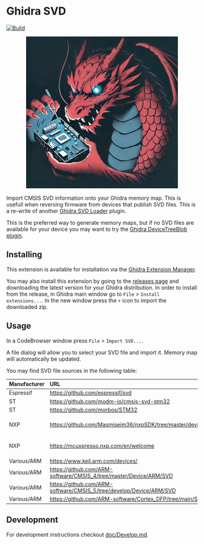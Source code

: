 # Ghidra SVD

[![Build](https://github.com/antoniovazquezblanco/GhidraSVD/actions/workflows/main.yml/badge.svg)](https://github.com/antoniovazquezblanco/GhidraSVD/actions/workflows/main.yml)

<p align="center">
  <img width="400" src="doc/logo.png" alt="A red dragon tinkers with an IoT device">
</p>

Import CMSIS SVD information onto your Ghidra memory map. This is usefull when reversing firmware from devices that publish SVD files. This is a re-write of another [Ghidra SVD Loader](https://github.com/leveldown-security/SVD-Loader-Ghidra) plugin.

This is the preferred way to generate memory maps, but if no SVD files are available for your device you may want to try the [Ghidra DeviceTreeBlob plugin](https://github.com/antoniovazquezblanco/GhidraDeviceTreeBlob).

## Installing

This extension is available for installation via the [Ghidra Extension Manager](https://github.com/antoniovazquezblanco/GhidraExtensionManager).

You may also install this extension by going to the [releases page](https://github.com/antoniovazquezblanco/GhidraSVD/releases) and downloading the latest version for your Ghidra distribution. In order to install from the release, in Ghidra main window go to `File` > `Install extensions...`. In the new window press the `+` icon to import the downloaded zip.


## Usage

In a CodeBrowser window press `File` > `Import SVD...`.

A file dialog will allow you to select your SVD file and import it. Memory map will automatically be updated.

You may find SVD file sources in the following table:

| Manufacturer  | URL                                                                   | Notes                     |
|:--------------|:----------------------------------------------------------------------|:--------------------------|
| Espressif     | https://github.com/espressif/svd                                      |                           |
| ST            | https://github.com/modm-io/cmsis-svd-stm32                            |                           |
| ST            | https://github.com/morbos/STM32                                       |                           |
| NXP           | https://github.com/Masmiseim36/nxpSDK/tree/master/devices             | May have XML extension    |
| NXP           | https://mcuxpresso.nxp.com/en/welcome                                 | May have XML extension    |
| Various/ARM   | https://www.keil.arm.com/devices/                                     |                           |
| Various/ARM   | https://github.com/ARM-software/CMSIS_4/tree/master/Device/ARM/SVD    |                           |
| Various/ARM   | https://github.com/ARM-software/CMSIS_5/tree/develop/Device/ARM/SVD   |                           |
| Various/ARM   | https://github.com/ARM-software/Cortex_DFP/tree/main/SVD              |                           |

## Development

For development instructions checkout [doc/Develop.md](doc/Develop.md).
